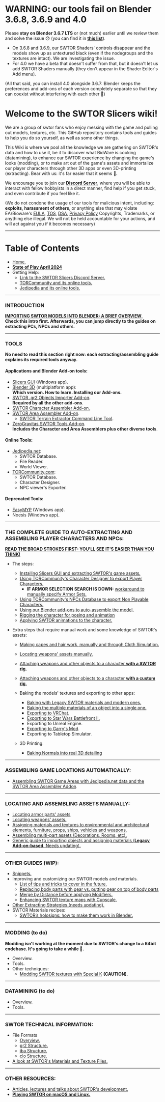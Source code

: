 # WARNING: our tools fail on Blender 3.6.8, 3.6.9 and 4.0

Please **stay on Blender 3.6.7 LTS** or (not much) earlier until we review them and solve the issue 😞 (you can find it in **[this list](https://www.blender.org/download/lts/3-6/)**).

* On 3.6.8 and 3.6.9, our SWTOR Shaders' controls disappear and the models show up as untextured black (even if the nodegroups and the textures are intact). We are investigating the issue.
* For 4.0 we have a beta that doesn't suffer from that, but it doesn't let us add SWTOR Shaders manually (they don't appear in the Shader Editor's Add menu). 

(All that said, you can install 4.0 alongside 3.6.7: Blender keeps the preferences and add-ons of each version completely separate so that they can coexist without interfering with each other 🙂) 

# Welcome to the SWTOR Slicers wiki!

We are a group of swtor fans who enjoy messing with the game and pulling out models, textures, etc. This GitHub repository contains tools and guides to help you do so yourself, as well as some other things.

This Wiki is where we pool all the knowledge we are gathering on SWTOR's data and how to use it, be it to discover what BioWare is cooking (datamining), to enhance our SWTOR experience by changing the game's looks (modding), or to make art out of the game's assets and immortalize our player characters through other 3D apps or even 3D-printing (extracting). Bear with us: it's far easier that it seems 🙂.

We encourage you to join our [**Discord Server**](https://discord.gg/XfHFjSN), where you will be able to interact with fellow hobbyists in a direct manner, find help if you get stuck, and even contribute if you feel like it.

(We do not condone the usage of our tools for malicious intent, including: **exploits**, **harassment of others**, or anything else that may violate EA/Bioware's [EULA](https://www.swtor.com/legalnotices/euala), [TOS](http://www.swtor.com/legalnotices/termsofservice), [DSA](https://www.swtor.com/legalnotices/digitalservicesagreement), [Privacy Policy](https://www.swtor.com/legalnotices/privacypolicy) Copyrights, Trademarks, or anything else illegal. We will not be held accountable for your actions, and will act against you if it becomes necessary)

***

# Table of Contents
* [Home.](https://github.com/SWTOR-Slicers/WikiPedia/wiki)
* **[State of Play April 2024](https://github.com/SWTOR-Slicers/WikiPedia/wiki/state-of-play)**
* Getting Help:
  * [Link to the SWTOR Slicers Discord Server.](https://discord.gg/XfHFjSN)
  * [TORCommunity and its online tools.](https://github.com/SWTOR-Slicers/WikiPedia/wiki/TORCommunity)
  * [Jedipedia and its online tools.](https://github.com/SWTOR-Slicers/WikiPedia/wiki/JediPedia)

***

### INTRODUCTION

 [**IMPORTING SWTOR MODELS INTO BLENDER: A BRIEF OVERVIEW**.](https://github.com/SWTOR-Slicers/WikiPedia/wiki/Importing-SWTOR-models-into-Blender-An-overview)  
  **Check this intro first. Afterwards, you can jump directly to the guides on extracting PCs, NPCs and others**. 

***

### TOOLS
**No need to read this section right now: each extracting/assembling guide explains its required tools anyway.**

#### Applications and Blender Add-on tools:
  * [Slicers GUI](https://github.com/SWTOR-Slicers/WikiPedia/wiki/Installing-Slicers-GUI-and-extracting-SWTOR-game-assets) (Windows app).
  * [Blender 3D](https://github.com/SWTOR-Slicers/WikiPedia/wiki/Blender) (multiplatform app):  
    **Which version. How to learn. Installing our Add-ons.**
  * [SWTOR .gr2 Objects Importer Add-on](https://github.com/SWTOR-Slicers/Granny2-Plug-In-Blender-2.8x/tree/master).  
  **Required by all the other add-ons**.
  * [SWTOR Character Assembler Add-on.](https://github.com/SWTOR-Slicers/WikiPedia/wiki/Character-Assembler-Add-on)
  * [SWTOR Area Assembler Add-on](https://github.com/SWTOR-Slicers/WikiPedia/wiki/Assembling-SWTOR-Game-Areas-via-the-SWTOR-Area-Assembler-Addon-for-Blender).
    * [SWTOR Terrain Extractor Command Line Tool](SWTOR-Terrain-Extractor).
  * [ZeroGravitas SWTOR Tools Add-on](https://github.com/SWTOR-Slicers/WikiPedia/wiki/ZG-SWTOR-Tools-Add-on).  
  **Includes the Character and Area Assemblers plus other diverse tools**.

#### Online Tools:
  * [Jedipedia.net](https://github.com/SWTOR-Slicers/WikiPedia/wiki/JediPedia):
    * SWTOR Database.
    * File Reader.
    * World Viewer.
  * [TORCommunity.com](https://github.com/SWTOR-Slicers/WikiPedia/wiki/TORCommunity):
    * SWTOR Database.
    * Character Designer.
    * NPC viewer's Exporter.
  
#### Deprecated Tools:
  * [EasyMYP](https://github.com/SWTOR-Slicers/WikiPedia/wiki/Extracting-SWTOR-assets-with-EasyMYP) (Windows app).
  * Noesis (Windows app).

***

### THE COMPLETE GUIDE TO AUTO-EXTRACTING AND ASSEMBLING PLAYER CHARACTERS AND NPCs:

**[READ THE BROAD STROKES FIRST: YOU'LL SEE IT'S EASIER THAN YOU THINK!](https://github.com/SWTOR-Slicers/WikiPedia/wiki/locating-swtor-characters-assets-automatically)**
  * The steps:
    * [Installing Slicers GUI and extracting SWTOR's game assets.](https://github.com/SWTOR-Slicers/WikiPedia/wiki/Installing-Slicers-GUI-and-extracting-SWTOR-game-assets)
    * [Using TORCommunity's Character Designer to export Player Characters.](https://github.com/SWTOR-Slicers/WikiPedia/wiki/Using-TORCommunity-Character-Designer)
      * **IF ARMOR SELECTION SEARCH IS DOWN:** [workaround to manually specify Armor Sets.](https://github.com/SWTOR-Slicers/WikiPedia/wiki/TORC-Character-Designer-and-Manually-Creating-Armor-Sets)
    * [Using TORCommunity's NPCs Database to export Non Playable Characters.](https://github.com/SWTOR-Slicers/WikiPedia/wiki/Using-TORCommunity-NPCs-Database)
    * [Using our Blender add-ons to auto-assemble the model.](https://github.com/SWTOR-Slicers/WikiPedia/wiki/Importing-the-character-with-the-Character-Assembler-Add-on)
    * [Rigging the character for posing and animation](https://github.com/SWTOR-Slicers/WikiPedia/wiki/Binding-a-character-to-a-posing-skeleton)
    * [Applying SWTOR animations to the character.](https://github.com/SWTOR-Slicers/WikiPedia/wiki/Applying-SWTOR-animations-to-a-skeleton)  

* Extra steps that require manual work and some knowledge of SWTOR's assets:
    * [Making capes and hair work, manually and through Cloth Simulation.](https://github.com/SWTOR-Slicers/WikiPedia/wiki/Making-capes-and-hair-work,-manually-and-through-Cloth-Simulation)
    * [Locating weapons' assets manually.](https://github.com/SWTOR-Slicers/WikiPedia/wiki/Locating-weapons-assets)
    * [Attaching weapons and other objects to a character **with a SWTOR rig**.](https://github.com/SWTOR-Slicers/WikiPedia/wiki/Attaching-weapons-and-other-objects-to-a-character)
    * [Attaching weapons and other objects to a character **with a custom rig**.](https://github.com/SWTOR-Slicers/WikiPedia/wiki/Attaching-weapons-and-other-objects-to-a-character-with-custom-rigs)

  * Baking the models' textures and exporting to other apps:
    * [Baking with Legacy SWTOR materials and modern ones.](https://github.com/SWTOR-Slicers/WikiPedia/wiki/Baking-the-models-to-export-them-to-other-apps)
    * [Baking the multiple materials of an object into a single one.](https://github.com/SWTOR-Slicers/WikiPedia/wiki/Baking-the-multiple-materials-of-an-object-into-a-single-one)
    * [Exporting to VRChat.](https://github.com/SWTOR-Slicers/WikiPedia/wiki/Exporting-SWTOR-models-to-VRChat)
    * [Exporting to Star Wars Battlefront II.](https://github.com/SWTOR-Slicers/WikiPedia/wiki/Exporting-SWTOR-models-to-Battlefront-II)
    * Exporting to Unreal Engine.
    * [Exporting to Garry's Mod](https://github.com/SWTOR-Slicers/WikiPedia/wiki/Exporting-to-Garrys-Mod-(GMod)).
    * Exporting to Tabletop Simulator.
  * 3D Printing:
    * [Baking Normals into real 3D detailing](https://github.com/SWTOR-Slicers/WikiPedia/wiki/Baking-Normals)

***

### ASSEMBLING GAME LOCATIONS AUTOMATICALLY:

* [Assembling SWTOR Game Areas with Jedipedia.net data and the SWTOR Area Assembler Addon](https://github.com/SWTOR-Slicers/WikiPedia/wiki/Assembling-SWTOR-Game-Areas-via-the-SWTOR-Area-Assembler-Addon-for-Blender).

***

### LOCATING AND ASSEMBLING ASSETS MANUALLY:

* [Locating armor parts' assets](https://github.com/SWTOR-Slicers/WikiPedia/wiki/Locating-Armor-Parts-Assets)
* [Locating weapons' assets.](https://github.com/SWTOR-Slicers/WikiPedia/wiki/Locating-weapons-assets)
* [Assigning materials and textures to environmental and architectural elements, furniture, props, ships, vehicles and weapons.](https://github.com/SWTOR-Slicers/WikiPedia/wiki/Assigning-materials-and-textures-to-environmental-and-architectural-elements,-furniture,-props,-ships,-vehicles-and-weapons)
* [Assembling multi-part assets (Decorations, Rooms, etc).](https://github.com/SWTOR-Slicers/WikiPedia/wiki/Assembling-Multi-Part-Assets-(Decorations,-Rooms,-etc))
* [Generic guide to importing objects and assigning materials (**Legacy Add-on-based**. Needs updating).](https://github.com/SWTOR-Slicers/WikiPedia/wiki/Importing-Objects-and-Assigning-Materials-in-Blender)

***

### OTHER GUIDES (WIP):

  * [Snippets.](https://github.com/SWTOR-Slicers/WikiPedia/wiki/Snippets)
  * Improving and customizing our SWTOR models and materials.
    * [List of tips and tricks to cover in the future.](https://github.com/SWTOR-Slicers/WikiPedia/wiki/Blender-and-SWTOR-Tips-and-Tricks)
    * [Replacing body parts with gear vs. putting gear on top of body parts](https://github.com/SWTOR-Slicers/WikiPedia/wiki/Replacing-body-parts-with-gear-vs.-putting-gear-on-top-of-body-parts)
    * [Merge by Distance before applying Modifiers.](https://github.com/SWTOR-Slicers/WikiPedia/wiki/Merge-by-Distance-before-applying-Modifiers)
    * [Enhancing SWTOR texture maps with Cupscale.](https://github.com/SWTOR-Slicers/WikiPedia/wiki/Enhancing-SWTOR-texture-maps-with-Cupscale)
  * [Other Extracting Strategies (needs updating).](https://github.com/SWTOR-Slicers/WikiPedia/wiki/Extracting-strategies)
  * SWTOR Materials recipes:
    * [SWTOR’s holosigns: how to make them work in Blender.](https://github.com/SWTOR-Slicers/WikiPedia/wiki/SWTOR-holographic-signs-and-how-to-make-them-work)

***

### MODDING (to do)
**Modding isn't working at the moment due to SWTOR's change to a 64bit codebase. It's going to take a while 🙁.**
* Overview.
* Tools.
* Other techniques:
  * [Modding SWTOR textures with Special K](https://github.com/SWTOR-Slicers/WikiPedia/wiki/Modding-SWTOR-textures-with-Special-K) **(CAUTION)**.

***

### DATAMINING (to do)
* Overview.
* Tools.

***

### SWTOR TECHNICAL INFORMATION:
* File Formats
  * [Overview.](https://github.com/SWTOR-Slicers/WikiPedia/wiki/File-Formats)
  * [gr2 Structure.](https://github.com/SWTOR-Slicers/WikiPedia/wiki/GR2-File-Structure)
  * [jba Structure.](https://github.com/SWTOR-Slicers/WikiPedia/wiki/JBA-File-Structure)
  * [clo Structure.](https://github.com/SWTOR-Slicers/WikiPedia/wiki/CLO-File-Structure)
* [A look at SWTOR's Materials and Texture Files.](https://github.com/SWTOR-Slicers/WikiPedia/wiki/SWTOR-materials-and-texture-files)

***

### OTHER RESOURCES:
* [Articles, lectures and talks about SWTOR's development.](https://github.com/SWTOR-Slicers/WikiPedia/wiki/Articles,-lectures-and-talks)
* [**Playing SWTOR on macOS and Linux.**](https://github.com/SWTOR-Slicers/WikiPedia/wiki/playing-swtor-on-other-operating-systems)